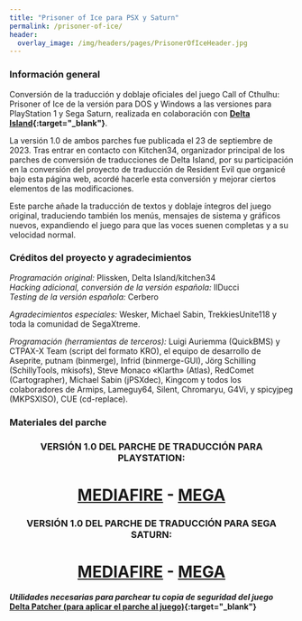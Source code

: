 ```yaml
---
title: "Prisoner of Ice para PSX y Saturn"
permalink: /prisoner-of-ice/
header:
  overlay_image: /img/headers/pages/PrisonerOfIceHeader.jpg
---
```


### Información general

Conversión de la traducción y doblaje oficiales del juego Call of Cthulhu: Prisoner of Ice de la versión para DOS y Windows 
a las versiones para PlayStation 1 y Sega Saturn, realizada en colaboración con **[Delta Island](https://www.delta-island.com/forum/){:target="_blank"}**.

La versión 1.0 de ambos parches fue publicada el 23 de septiembre de 2023. Tras entrar en contacto con Kitchen34, organizador principal de los parches de 
conversión de traducciones de Delta Island, por su participación en la conversión del proyecto de traducción de Resident Evil que organicé bajo esta página web, 
acordé hacerle esta conversión y mejorar ciertos elementos de las modificaciones.

Este parche añade la traducción de textos y doblaje íntegros del juego original, traduciendo también los menús, mensajes de sistema y gráficos nuevos, expandiendo 
el juego para que las voces suenen completas y a su velocidad normal.

### Créditos del proyecto y agradecimientos
*Programación original:* Plissken, Delta Island/kitchen34  
*Hacking adicional, conversión de la versión española:* IlDucci  
*Testing de la versión española:* Cerbero

*Agradecimientos especiales:* Wesker, Michael Sabin, TrekkiesUnite118 y toda la comunidad de SegaXtreme.

*Programación (herramientas de terceros):* Luigi Auriemma (QuickBMS) y CTPAX-X Team (script del formato KRO), el equipo 
de desarrollo de Aseprite, putnam (binmerge), Infrid (binmerge-GUI), Jörg 
Schilling (SchillyTools, mkisofs), Steve Monaco «Klarth» (Atlas), RedComet 
(Cartographer), Michael Sabin (jPSXdec), Kingcom y todos los colaboradores 
de Armips, Lameguy64, Silent, Chromaryu, G4Vi, y spicyjpeg (MKPSXISO), 
CUE (cd-replace).

### Materiales del parche

<h3 style="text-align: center;">VERSIÓN 1.0 DEL PARCHE DE TRADUCCIÓN PARA PLAYSTATION:</h3>

<h1 style="text-align: center;"><strong><a href="https://www.mediafire.com/file/o7ty9oawoq72mtw/PriOI-PSXPATCH-ESP.7z/file" target="_blank">MEDIAFIRE</a> - <a href="https://mega.nz/file/UAsEhS5b#8nW4MVUoDfEOAcmR0blItIGw9-CDt47Mi8_KTEpmgfQ" target="_blank">MEGA</a></strong></h1>

<h3 style="text-align: center;">VERSIÓN 1.0 DEL PARCHE DE TRADUCCIÓN PARA SEGA SATURN:</h3>

<h1 style="text-align: center;"><strong><a href="https://www.mediafire.com/file/4cx58yck4hov3kz/PriOI-SATURNPATCH-ESP.7z/file" target="_blank">MEDIAFIRE</a> - <a href="https://mega.nz/file/Ud0Q0BIC#8krDzlXatvouLURgV6QO6YwrdboXyyGo70VYDHRlq9Q" target="_blank">MEGA</a></strong></h1>

_**Utilidades necesarias para parchear tu copia de seguridad del juego**_  
**[Delta Patcher (para aplicar el parche al juego)](https://github.com/marco-calautti/DeltaPatcher/releases){:target="_blank"}**

